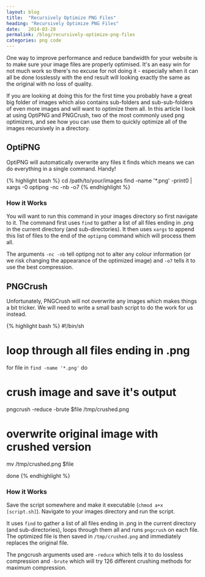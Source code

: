 ```yaml
---
layout: blog
title:  "Recursively Optimize PNG Files"
heading: "Recursively Optimize PNG Files"
date:   2014-03-28
permalink: /blog/recursively-optimize-png-files
categories: png code
---
```


One way to improve performance and reduce bandwidth for your website is to make sure your image files 
are properly optimised. It's an easy win for not much work so there's no excuse for not doing it - 
especially when it can all be done losslessly with the end result will looking exactly the same 
as the original with no loss of quality.

If you are looking at doing this for the first time you probably have a great big folder of images 
which also contains sub-folders and sub-sub-folders of even more images and will want to optimize 
them all. In this article I look at using OptiPNG and PNGCrush, two of the most commonly used png 
optimizers, and see how you can use them to quickly optimize all of the images recursively in a directory.

<!--break-->

## OptiPNG

OptiPNG will automatically overwrite any files it finds which means we can do everything in a single command. Handy!

{% highlight bash %}
cd /path/to/your/images
find -name '*.png' -print0 | xargs -0 optipng -nc -nb -o7
{% endhighlight %}

### How it Works

You will want to run this command in your images directory so first navigate to it. The command 
first uses `find` to gather a list of all files ending in .png in the current directory (and sub-directories). 
It then uses `xargs` to append this list of files to the end of the `optipng` command which will process them all.

The arguments `-nc -nb` tell optipng not to alter any colour information (or we risk changing the 
appearance of the optimized image) and `-o7` tells it to use the best compression.

## PNGCrush

Unfortunately, PNGCrush will not overwrite any images which makes things a bit tricker. We will 
need to write a small bash script to do the work for us instead.

{% highlight bash %}
#!/bin/sh

# loop through all files ending in .png
for file in `find -name '*.png'`
do

  # crush image and save it's output
  pngcrush -reduce -brute $file /tmp/crushed.png

  # overwrite original image with crushed version
  mv /tmp/crushed.png $file

done
{% endhighlight %}

### How it Works

Save the script somewhere and make it executable (`chmod a+x [script.sh]`). Navigate to your images directory and run the script.

It uses `find` to gather a list of all files ending in .png in the current directory (and sub-directories), 
loops through them all and runs `pngcrush` on each file. The optimized file is then saved in `/tmp/crushed.png`
and immediately replaces the original file.

The pngcrush arguments used are `-reduce` which tells it to do lossless compression and `-brute` which will try 126 
different crushing methods for maximum compression.